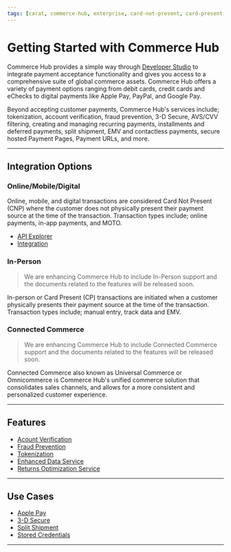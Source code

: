 ```yaml
---
tags: [carat, commerce-hub, enterprise, card-not-present, card-present, getting-started, in-person, online, mobile, digital, integration, features, use-cases]
---
```


# Getting Started with Commerce Hub

Commerce Hub provides a simple way through [Developer Studio](?path=docs/Getting-Started/Getting-Started-Dev-Portal.md) to integrate payment acceptance functionality and gives you access to a comprehensive suite of global commerce assets. Commerce Hub offers a variety of payment options ranging from debit cards, credit cards and eChecks to digital payments like Apple Pay, PayPal, and Google Pay.

Beyond accepting customer payments, Commerce Hub's services include; tokenization, account verification, fraud prevention, 3-D Secure, AVS/CVV filtering, creating and managing recurring payments, installments and deferred payments, split shipment, EMV and contactless payments, secure hosted Payment Pages, Payment URLs, and more.

---

## Integration Options

### Online/Mobile/Digital

Online, mobile, and digital transactions are considered Card Not Present (CNP) where the customer does not physically present their payment source at the time of the transaction. Transaction types include; online payments, in-app payments, and MOTO.

- [API Explorer](../api/?type=post&path=/payments/v1/charges)
- [Integration](?path=docs/Getting-Started/Getting-Started-Online.md)


### In-Person

<!-- theme: danger -->
> We are enhancing Commerce Hub to include In-Person support and the documents related to the features will be released soon.

In-person or Card Present (CP) transactions are initiated when a customer physically presents their payment source at the time of the transaction. Transaction types include; manual entry, track data and EMV.

<!---
- [API Explorer](../api/?type=post&path=/payments/v1/charges)
- [Integration](?path=docs/Getting-Started/Getting-Started-InPerson.md)
-->

### Connected Commerce

<!-- theme: danger -->
> We are enhancing Commerce Hub to include Connected Commerce support and the documents related to the features will be released soon.

Connected Commerce also known as Universal Commerce or Omnicommerce is Commerce Hub's unified commerce solution that consolidates sales channels, and allows for a more consistent and personalized customer experience.

---

## Features

- [Acount Verification](?path=docs/Resources/API-Documents/Payments_VAS/Verification.md)
- [Fraud Prevention](?path=docs/Resources/Guides/Fraud/Fraud-Settings.md)
- [Tokenization](?path=docs/Resources/API-Documents/Payments_VAS/Payment-Token.md)
- [Enhanced Data Service](?path=docs/Resources/API-Documents/DaaS/Enhanced-Data-Service.md)
- [Returns Optimization Service](?path=docs/Resources/API-Documents/DaaS/Returns-Optimizer-Service.md)
<!---
- [Information Lookup](?path=docs/Resources/API-Documents/Payments_VAS/Information-Lookup.md)
-->

---

## Use Cases

- [Apple Pay](?path=docs/Online-Mobile-Digital/Wallets-AltPayments/Apple-Pay/Apple-Pay.md)
- [3-D Secure](?path=docs/Online-Mobile-Digital/3D-Secure/3DSecure.md)
- [Split Shipment](?path=docs/Resources/Guides/Split-Shipment.md)
- [Stored Credentials](?path=docs/Resources/Guides/Stored-Credentials.md)

---

